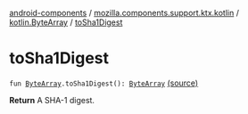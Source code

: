 [android-components](../../index.md) / [mozilla.components.support.ktx.kotlin](../index.md) / [kotlin.ByteArray](index.md) / [toSha1Digest](./to-sha1-digest.md)

# toSha1Digest

`fun `[`ByteArray`](https://kotlinlang.org/api/latest/jvm/stdlib/kotlin/-byte-array/index.html)`.toSha1Digest(): `[`ByteArray`](https://kotlinlang.org/api/latest/jvm/stdlib/kotlin/-byte-array/index.html) [(source)](https://github.com/mozilla-mobile/android-components/blob/master/components/support/ktx/src/main/java/mozilla/components/support/ktx/kotlin/ByteArray.kt#L66)

**Return**
A SHA-1 digest.

